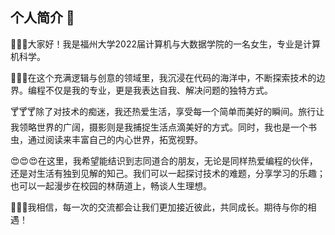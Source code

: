 

## 个人简介 👋


🫰🫰🫰大家好！我是福州大学2022届计算机与大数据学院的一名女生，专业是计算机科学。

🦞🦞🦞在这个充满逻辑与创意的领域里，我沉浸在代码的海洋中，不断探索技术的边界。编程不仅是我的专业，更是我表达自我、解决问题的独特方式。

🍸🍸🍸除了对技术的痴迷，我还热爱生活，享受每一个简单而美好的瞬间。旅行让我领略世界的广阔，摄影则是我捕捉生活点滴美好的方式。同时，我也是一个书虫，通过阅读来丰富自己的内心世界，拓宽视野。

😍😍😍在这里，我希望能结识到志同道合的朋友，无论是同样热爱编程的伙伴，还是对生活有独到见解的知己。我们可以一起探讨技术的难题，分享学习的乐趣；也可以一起漫步在校园的林荫道上，畅谈人生理想。

💓💓💓我相信，每一次的交流都会让我们更加接近彼此，共同成长。期待与你的相遇！






